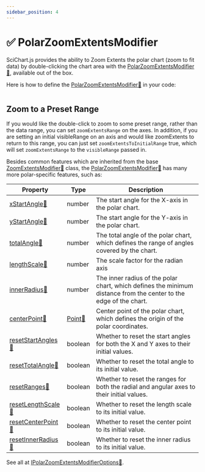 ```yaml
---
sidebar_position: 4
---
```


# ✅ PolarZoomExtentsModifier

SciChart.js provides the ability to Zoom Extents the polar chart (zoom to fit data) by double-clicking the chart area with the [PolarZoomExtentsModifier:blue_book:](https://www.scichart.com/documentation/js/v4/typedoc/classes/polarzoomextentsmodifier.html), available out of the box.

Here is how to define the [PolarZoomExtentsModifier:blue_book:](https://www.scichart.com/documentation/js/v4/typedoc/classes/polarzoomextentsmodifier.html) in your code:

```ts showLineNumbers file=./demo.js start=region_A_start end=region_A_end
```

<LiveDocSnippet name="./demo" />

## Zoom to a Preset Range
If you would like the double-click to zoom to some preset range, rather than the data range, you can set `zoomExtentsRange` on the axes. In addition, if you are setting an initial visibleRange on an axis and would like zoomExtents to return to this range, you can just set `zoomExtentsToInitialRange` true, which will set `zoomExtentsRange` to the `visibleRange` passed in.

Besides common features which are inherited from the base [ZoomExtentsModifier:blue_book:](https://www.scichart.com/documentation/js/v4/typedoc/classes/zoomextentsmodifier.html) class, the [PolarZoomExtentsModifier:blue_book:](https://www.scichart.com/documentation/js/v4/typedoc/classes/polarzoomextentsmodifier.html) has many more polar-specific features, such as:

| Property | Type | Description |
| --- | --- | --- |
| [xStartAngle:blue_book:](https://www.scichart.com/documentation/js/v4/typedoc/classes/polarzoomextentsmodifier.html#xstartangle) | number | The start angle for the X-axis in the polar chart. |
| [yStartAngle:blue_book:](https://www.scichart.com/documentation/js/v4/typedoc/classes/polarzoomextentsmodifier.html#ystartangle) | number | The start angle for the Y-axis in the polar chart. |
| [totalAngle:blue_book:](https://www.scichart.com/documentation/js/v4/typedoc/classes/polarzoomextentsmodifier.html#totalangle) | number | The total angle of the polar chart, which defines the range of angles covered by the chart. |
| [lengthScale:blue_book:](https://www.scichart.com/documentation/js/v4/typedoc/classes/polarzoomextentsmodifier.html#lengthscale) | number | The scale factor for the radian axis |
| [innerRadius:blue_book:](https://www.scichart.com/documentation/js/v4/typedoc/classes/polarzoomextentsmodifier.html#innerradius) | number | The inner radius of the polar chart, which defines the minimum distance from the center to the edge of the chart. |
| [centerPoint:blue_book:](https://www.scichart.com/documentation/js/v4/typedoc/classes/polarzoomextentsmodifier.html#centerpoint) | [Point:blue_book:](https://www.scichart.com/documentation/js/v4/typedoc/classes/point.html) | Center point of the polar chart, which defines the origin of the polar coordinates. |
| [resetStartAngles:blue_book:](https://www.scichart.com/documentation/js/v4/typedoc/classes/polarzoomextentsmodifier.html#resetstartangles) | boolean | Whether to reset the start angles for both the X and Y axes to their initial values. |
| [resetTotalAngle:blue_book:](https://www.scichart.com/documentation/js/v4/typedoc/classes/polarzoomextentsmodifier.html#resettotalangle) | boolean | Whether to reset the total angle to its initial value. |
| [resetRanges:blue_book:](https://www.scichart.com/documentation/js/v4/typedoc/classes/polarzoomextentsmodifier.html#resetranges) | boolean | Whether to reset the ranges for both the radial and angular axes to their initial values. |
| [resetLengthScale:blue_book:](https://www.scichart.com/documentation/js/v4/typedoc/classes/polarzoomextentsmodifier.html#resetlengthscale) | boolean | Whether to reset the length scale to its initial value. |
| [resetCenterPoint:blue_book:](https://www.scichart.com/documentation/js/v4/typedoc/classes/polarzoomextentsmodifier.html#resetcenterpoint) | boolean | Whether to reset the center point to its initial value. |
| [resetInnerRadius:blue_book:](https://www.scichart.com/documentation/js/v4/typedoc/classes/polarzoomextentsmodifier.html#resetinnerradius) | boolean | Whether to reset the inner radius to its initial value. |

See all at [IPolarZoomExtentsModifierOptions:blue_book:](https://www.scichart.com/documentation/js/v4/typedoc/interfaces/ipolarzoomextentsmodifieroptions.html).
